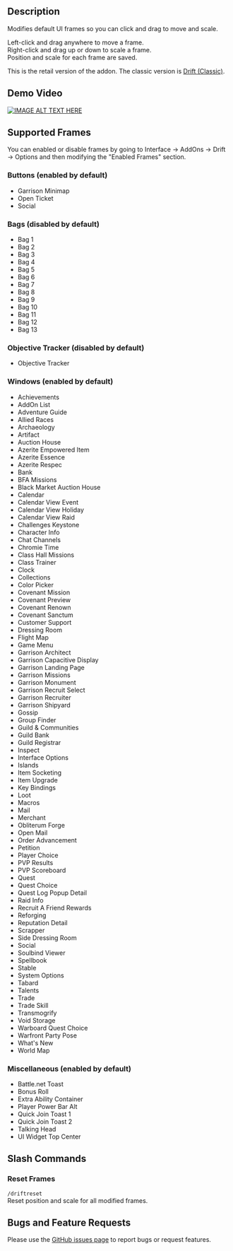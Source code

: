 ## Description
Modifies default UI frames so you can click and drag to move and scale.

Left-click and drag anywhere to move a frame.  
Right-click and drag up or down to scale a frame.  
Position and scale for each frame are saved.

This is the retail version of the addon. The classic version is [Drift (Classic)](https://www.curseforge.com/wow/addons/driftclassic).

## Demo Video
[![IMAGE ALT TEXT HERE](http://img.youtube.com/vi/R8d-QYxyN7Y/maxresdefault.jpg)](https://youtu.be/R8d-QYxyN7Y)

## Supported Frames
You can enabled or disable frames by going to Interface -> AddOns -> Drift -> Options and then modifying the "Enabled Frames" section.

### Buttons (enabled by default)
- Garrison Minimap
- Open Ticket
- Social

### Bags (disabled by default)
- Bag 1
- Bag 2
- Bag 3
- Bag 4
- Bag 5
- Bag 6
- Bag 7
- Bag 8
- Bag 9
- Bag 10
- Bag 11
- Bag 12
- Bag 13

### Objective Tracker (disabled by default)
- Objective Tracker

### Windows (enabled by default)
- Achievements
- AddOn List
- Adventure Guide
- Allied Races
- Archaeology
- Artifact
- Auction House
- Azerite Empowered Item
- Azerite Essence
- Azerite Respec
- Bank
- BFA Missions
- Black Market Auction House
- Calendar
- Calendar View Event
- Calendar View Holiday
- Calendar View Raid
- Challenges Keystone
- Character Info
- Chat Channels
- Chromie Time
- Class Hall Missions
- Class Trainer
- Clock
- Collections
- Color Picker
- Covenant Mission
- Covenant Preview
- Covenant Renown
- Covenant Sanctum
- Customer Support
- Dressing Room
- Flight Map
- Game Menu
- Garrison Architect
- Garrison Capacitive Display
- Garrison Landing Page
- Garrison Missions
- Garrison Monument
- Garrison Recruit Select
- Garrison Recruiter
- Garrison Shipyard
- Gossip
- Group Finder
- Guild & Communities
- Guild Bank
- Guild Registrar
- Inspect
- Interface Options
- Islands
- Item Socketing
- Item Upgrade
- Key Bindings
- Loot
- Macros
- Mail
- Merchant
- Obliterum Forge
- Open Mail
- Order Advancement
- Petition
- Player Choice
- PVP Results
- PVP Scoreboard
- Quest
- Quest Choice
- Quest Log Popup Detail
- Raid Info
- Recruit A Friend Rewards
- Reforging
- Reputation Detail
- Scrapper
- Side Dressing Room
- Social
- Soulbind Viewer
- Spellbook
- Stable
- System Options
- Tabard
- Talents
- Trade
- Trade Skill
- Transmogrify
- Void Storage
- Warboard Quest Choice
- Warfront Party Pose
- What's New
- World Map

### Miscellaneous (enabled by default)
- Battle.net Toast
- Bonus Roll
- Extra Ability Container
- Player Power Bar Alt
- Quick Join Toast 1
- Quick Join Toast 2
- Talking Head
- UI Widget Top Center

## Slash Commands
### Reset Frames
`/driftreset`  
Reset position and scale for all modified frames.

## Bugs and Feature Requests
Please use the [GitHub issues page](https://github.com/jaredbwasserman/Drift/issues) to report bugs or request features.